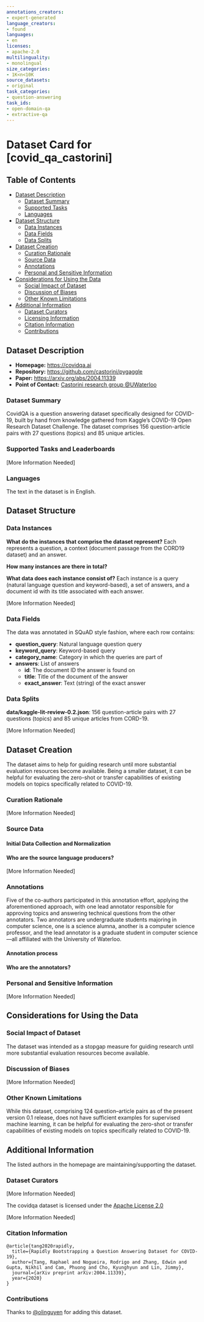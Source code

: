 ```yaml
---
annotations_creators:
- expert-generated
language_creators:
- found
languages:
- en
licenses:
- apache-2.0
multilinguality:
- monolingual
size_categories:
- 1K<n<10K
source_datasets:
- original
task_categories:
- question-answering
task_ids:
- open-domain-qa
- extractive-qa
---
```



# Dataset Card for [covid_qa_castorini]

## Table of Contents
- [Dataset Description](#dataset-description)
  - [Dataset Summary](#dataset-summary)
  - [Supported Tasks](#supported-tasks-and-leaderboards)
  - [Languages](#languages)
- [Dataset Structure](#dataset-structure)
  - [Data Instances](#data-instances)
  - [Data Fields](#data-instances)
  - [Data Splits](#data-instances)
- [Dataset Creation](#dataset-creation)
  - [Curation Rationale](#curation-rationale)
  - [Source Data](#source-data)
  - [Annotations](#annotations)
  - [Personal and Sensitive Information](#personal-and-sensitive-information)
- [Considerations for Using the Data](#considerations-for-using-the-data)
  - [Social Impact of Dataset](#social-impact-of-dataset)
  - [Discussion of Biases](#discussion-of-biases)
  - [Other Known Limitations](#other-known-limitations)
- [Additional Information](#additional-information)
  - [Dataset Curators](#dataset-curators)
  - [Licensing Information](#licensing-information)
  - [Citation Information](#citation-information)
  - [Contributions](#contributions)

## Dataset Description

- **Homepage:** https://covidqa.ai
- **Repository:** https://github.com/castorini/pygaggle
- **Paper:** https://arxiv.org/abs/2004.11339
- **Point of Contact:** [Castorini research group @UWaterloo](https://github.com/castorini/)

### Dataset Summary

CovidQA is a question answering dataset specifically designed for COVID-19, built by hand from knowledge gathered 
from Kaggle’s COVID-19 Open Research Dataset Challenge.
The dataset comprises 156 question-article pairs with 27 questions (topics) and 85 unique articles.

### Supported Tasks and Leaderboards

[More Information Needed]

### Languages

The text in the dataset is in English.

## Dataset Structure

### Data Instances

**What do the instances that comprise the dataset represent?**
Each represents a question, a context (document passage from the CORD19 dataset) and an answer.

**How many instances are there in total?**

**What data does each instance consist of?**
Each instance is a query (natural language question and keyword-based), a set of answers, and a document id with its title associated with each answer.

[More Information Needed]

### Data Fields

The data was annotated in SQuAD style fashion, where each row contains:

* **question_query**: Natural language question query
* **keyword_query**: Keyword-based query
* **category_name**: Category in which the queries are part of
* **answers**: List of answers
  * **id**: The document ID the answer is found on
  * **title**: Title of the document of the answer
  * **exact_answer**: Text (string) of the exact answer

### Data Splits

**data/kaggle-lit-review-0.2.json**: 156 question-article pairs with 27 questions (topics) and 85 unique articles from
CORD-19.

[More Information Needed]

## Dataset Creation

The dataset aims to help for guiding research until more substantial evaluation resources become available. Being a smaller dataset,
it can be helpful for evaluating the zero-shot or transfer capabilities of existing models on topics specifically related to COVID-19.

### Curation Rationale

[More Information Needed]

### Source Data

#### Initial Data Collection and Normalization

#### Who are the source language producers?

[More Information Needed]

### Annotations

Five of the co-authors participated in this annotation effort, applying the aforementioned approach, with one lead 
annotator responsible for approving topics and answering technical questions from the other annotators. Two annotators are
undergraduate students majoring in computer science, one is a science alumna, another is a computer science professor, 
and the lead annotator is a graduate student in computer science—all affiliated with the University of Waterloo.

#### Annotation process

#### Who are the annotators?

### Personal and Sensitive Information

[More Information Needed]

## Considerations for Using the Data

### Social Impact of Dataset

The dataset was intended as a stopgap measure for guiding research until more substantial evaluation resources become available.

### Discussion of Biases

[More Information Needed]

### Other Known Limitations

While this dataset, comprising 124 question–article pairs as of the present version 0.1 release, does not have sufficient
examples for supervised machine learning, it can be helpful for evaluating the zero-shot or transfer capabilities
of existing models on topics specifically related to COVID-19.

## Additional Information

The listed authors in the homepage are maintaining/supporting the dataset. 

### Dataset Curators

[More Information Needed]

The covidqa dataset is licensed under 
the [Apache License 2.0](https://github.com/castorini/pygaggle/blob/master/LICENSE)

[More Information Needed]

### Citation Information

```
@article{tang2020rapidly,
  title={Rapidly Bootstrapping a Question Answering Dataset for COVID-19},
  author={Tang, Raphael and Nogueira, Rodrigo and Zhang, Edwin and Gupta, Nikhil and Cam, Phuong and Cho, Kyunghyun and Lin, Jimmy},
  journal={arXiv preprint arXiv:2004.11339},
  year={2020}
}
```

### Contributions

Thanks to [@olinguyen](https://github.com/olinguyen) for adding this dataset.